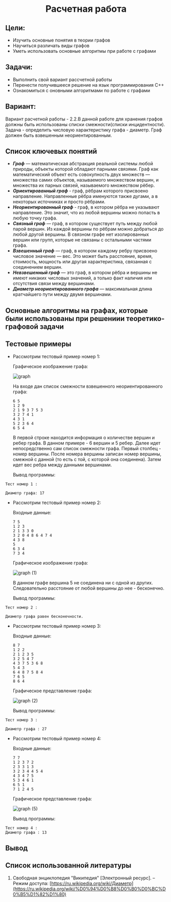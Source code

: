<h1 align="center">Расчетная работа</h1>

## Цели:
* Изучить основные понятия в теории графов 
* Научиться различать виды графов
* Уметь использовать основные алгоритмы при работе с графами 

## Задачи:
* Выполнить свой вариант рассчетной работы
* Перенести получившееся решение на язык программирования С++
* Ознакомиться с оновными алгоритмами по работе с графами

## Вариант:
Вариант расчетной работы - 2.2.В данной работе для хранения графов должны быть использованы списки смежности(списки инцидентности). Задача - определить числовую характеристику графа - диаметр. Граф должен быть взвешенным неориентированным.

## Список ключевых понятий 
* ***Граф*** — математическая абстракция реальной системы любой природы, объекты которой обладают парными связями. Граф как математический объект есть совокупность двух множеств — множества самих объектов, называемого множеством вершин, и множества их парных связей, называемого множеством рёбер.
* ***Ориентированный граф*** - граф, рёбрам которого присвоено направление. Направленные рёбра именуются также дугами, а в некоторых источниках и просто рёбрами.
* ***Неориентированный граф*** - граф, в котором рёбра не указывают направление. Это значит, что из любой вершины можно попасть в любую точку графа.
* ***Связный граф*** — граф, в котором существует путь между любой парой вершин. Из каждой вершины по рёбрам можно добраться до любой другой вершины. В связном графе нет изолированных вершин или групп, которые не связаны с остальными частями графа.
* ***Взвешенный граф*** — граф, в котором каждому ребру присвоено числовое значение — вес. Это может быть расстояние, время, стоимость, мощность или другая характеристика, связанная с соединением вершин.
* ***Невзвешенный граф*** — это граф, в котором рёбра и вершины не имеют никаких числовых значений, а только факт наличия или отсутствия связи между вершинами.
* ***Диаметр неориентированного графа*** — максимальная длина кратчайшего пути между двумя вершинами.

## Основные алгоритмы на графах, которые были использованы при решениии теоретико-графовой задачи
## Тестовые примеры
* Рассмотрим тестовый пример номер 1:

  Графическое изображение графа:
  
  ![graph](https://github.com/user-attachments/assets/498c87ee-3b24-4f19-93b5-c705ae8208d1)

  На входе дан список смежности взвешенного неориентированного графа:
  ```
  6 5
  1 2 9
  2 1 9 3 7 5 3
  3 2 7 4 1
  4 3 1
  5 2 3 6 4
  6 5 4
  ```
  
  В первой строке находится информация о количестве вершин и ребер графа. В данном примере - 6 вершин и 5 ребер. Далее идет непосредственно сам список смежности графа. Первый столбец - номер вершины. После номера вершины записан номер вершины, смежной с данной (то есть с той, с которой она соединена). Затем идет вес ребра между данными вершинами.
  
  Вывод программы:
  
```
Тест номер 1 :

Диаметр графа: 17
```

* Рассмотрим тестовый пример номер 2:

  Входные данные:
  ```
  7 5
  1 2 3
  2 1 3 3 0
  3 2 0 4 8 6 4 7 4
  4 3 8
  5 
  6 3 4
  7 3 4
  ```
  Графическое изображение графа:
  
  ![graph (1)](https://github.com/user-attachments/assets/ee0d7efa-d6f1-48ac-acc9-2c1a321f6136)

  В данном графе вершина 5 не соединена ни с одной из других. Следовательно расстояние от любой вершины до нее - бесконечно.

  Вывод программы:
  
```
Тест номер 2 :

Диаметр графа равен бесконечности.
```

* Рассмотрим тестовый пример номер 3:

  Входные данные:
  ```
  8 7
  1 2 2
  2 1 2 3 5
  3 2 5 4 7
  4 3 7 5 3 6 8
  5 4 3
  6 4 8 7 5 8 4
  7 6 5
  8 6 4
  ```
  Графическое представление графа:
  
  ![graph (2)](https://github.com/user-attachments/assets/6aa0d532-fbb5-4c3e-bc47-3774222ce20c)
  
  Вывод программы:
  
```
Тест номер 3 :

Диаметр графа : 27
```

* Рассмотрим тестовый пример номер 4:

  Входные данные:
  ```
  7 7
  1 2 3 7 2
  2 3 3 1 3
  3 2 3 4 4 5 4
  4 3 4 7 5
  5 3 4 6 1
  6 5 1
  7 1 2 4 5
  ```
  Графическое представление графа:

  ![graph (5)](https://github.com/user-attachments/assets/5d1aa11a-1bc5-4e48-9f86-1845f46b9893)
  
  Вывод программы:
  
```
Тест номер 4 :
Диаметр графа : 13
```




## Вывод
## Список использованной литературы
1. Свободная энциклопедия "Википедия" \[Электронный ресурс\]. – Режим доступа:
[https://ru.wikipedia.org/wiki/Диаметр](https://ru.wikipedia.org/wiki/%D0%94%D0%B8%D0%B0%D0%BC%D0%B5%D1%82%D1%80)
